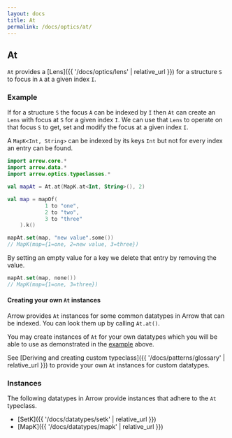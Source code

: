 ```yaml
---
layout: docs
title: At
permalink: /docs/optics/at/
---
```


## At

`At` provides a [Lens]({{ '/docs/optics/lens' | relative_url }}) for a structure `S` to focus in `A` at a given index `I`.

### Example

If for a structure `S` the focus `A` can be indexed by `I` then `At` can create an `Lens` with focus at `S` for a given index `I`.
We can use that `Lens` to operate on that focus `S` to get, set and modify the focus at a given index `I`.

A `MapK<Int, String>` can be indexed by its keys `Int` but not for every index an entry can be found.

```kotlin
import arrow.core.*
import arrow.data.*
import arrow.optics.typeclasses.*

val mapAt = At.at(MapK.at<Int, String>(), 2)

val map = mapOf(
            1 to "one",
            2 to "two",
            3 to "three"
    ).k()

mapAt.set(map, "new value".some())
// MapK(map={1=one, 2=new value, 3=three})
```

By setting an empty value for a key we delete that entry by removing the value.

```kotlin
mapAt.set(map, none())
// MapK(map={1=one, 3=three})
```

#### Creating your own `At` instances

Arrow provides `At` instances for some common datatypes in Arrow that can be indexed. You can look them up by calling `At.at()`.

You may create instances of `At` for your own datatypes which you will be able to use as demonstrated in the [example](#example) above.

See [Deriving and creating custom typeclass]({{ '/docs/patterns/glossary' | relative_url }}) to provide your own `At` instances for custom datatypes.

### Instances

The following datatypes in Arrow provide instances that adhere to the `At` typeclass.

- [SetK]({{ '/docs/datatypes/setk' | relative_url }})
- [MapK]({{ '/docs/datatypes/mapk' | relative_url }})
